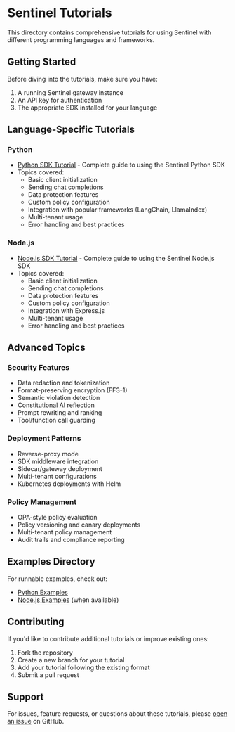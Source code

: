 # Sentinel Tutorials

This directory contains comprehensive tutorials for using Sentinel with different programming languages and frameworks.

## Getting Started

Before diving into the tutorials, make sure you have:

1. A running Sentinel gateway instance
2. An API key for authentication
3. The appropriate SDK installed for your language

## Language-Specific Tutorials

### Python

- [Python SDK Tutorial](python-sdk-tutorial.md) - Complete guide to using the Sentinel Python SDK
- Topics covered:
  - Basic client initialization
  - Sending chat completions
  - Data protection features
  - Custom policy configuration
  - Integration with popular frameworks (LangChain, LlamaIndex)
  - Multi-tenant usage
  - Error handling and best practices

### Node.js

- [Node.js SDK Tutorial](nodejs-sdk-tutorial.md) - Complete guide to using the Sentinel Node.js SDK
- Topics covered:
  - Basic client initialization
  - Sending chat completions
  - Data protection features
  - Custom policy configuration
  - Integration with Express.js
  - Multi-tenant usage
  - Error handling and best practices

## Advanced Topics

### Security Features

- Data redaction and tokenization
- Format-preserving encryption (FF3-1)
- Semantic violation detection
- Constitutional AI reflection
- Prompt rewriting and ranking
- Tool/function call guarding

### Deployment Patterns

- Reverse-proxy mode
- SDK middleware integration
- Sidecar/gateway deployment
- Multi-tenant configurations
- Kubernetes deployments with Helm

### Policy Management

- OPA-style policy evaluation
- Policy versioning and canary deployments
- Multi-tenant policy management
- Audit trails and compliance reporting

## Examples Directory

For runnable examples, check out:

- [Python Examples](../../sdk/python/examples/)
- [Node.js Examples](../../sdk/nodejs/examples/) (when available)

## Contributing

If you'd like to contribute additional tutorials or improve existing ones:

1. Fork the repository
2. Create a new branch for your tutorial
3. Add your tutorial following the existing format
4. Submit a pull request

## Support

For issues, feature requests, or questions about these tutorials, please [open an issue](https://github.com/swayam8624/Sentinel/issues) on GitHub.
